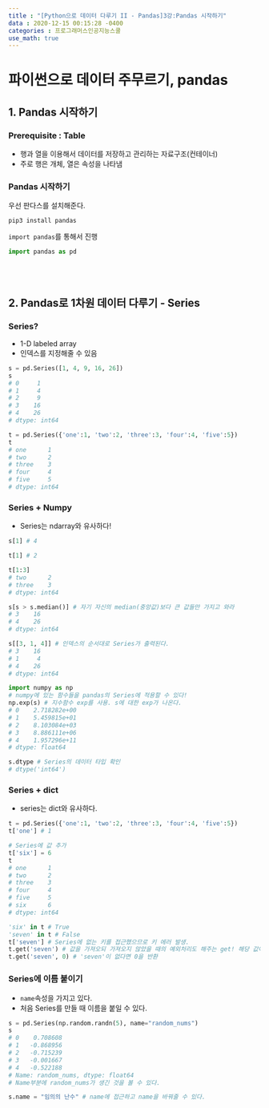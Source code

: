 ```yaml
---
title : "[Python으로 데이터 다루기 II - Pandas]3강:Pandas 시작하기"
data : 2020-12-15 00:15:28 -0400
categories : 프로그래머스인공지능스쿨
use_math: true
---
```

# 파이썬으로 데이터 주무르기, pandas
## 1. Pandas 시작하기
### Prerequisite : Table
- 행과 열을 이용해서 데이터를 저장하고 관리하는 자료구조(컨테이너)
- 주로 행은 개체, 열은 속성을 나타냄

### Pandas 시작하기
우선 판다스를 설치해준다.  
```
pip3 install pandas
```
`import pandas`를 통해서 진행
```python
import pandas as pd
```
<br>
<br>

## 2. Pandas로 1차원 데이터 다루기 - Series
### Series?
- 1-D labeled array
- 인덱스를 지정해줄 수 있음
```python
s = pd.Series([1, 4, 9, 16, 26])
s
# 0     1
# 1     4
# 2     9
# 3    16
# 4    26
# dtype: int64
```
```python
t = pd.Series({'one':1, 'two':2, 'three':3, 'four':4, 'five':5})
t
# one      1
# two      2
# three    3
# four     4
# five     5
# dtype: int64
```

### Series + Numpy
- Series는 ndarray와 유사하다!
```python
s[1] # 4

t[1] # 2

t[1:3] 
# two      2
# three    3
# dtype: int64

s[s > s.median()] # 자기 자신의 median(중앙값)보다 큰 값들만 가지고 와라
# 3    16
# 4    26
# dtype: int64

s[[3, 1, 4]] # 인덱스의 순서대로 Series가 출력된다.
# 3    16
# 1     4
# 4    26
# dtype: int64

import numpy as np
# numpy에 있는 함수들을 pandas의 Series에 적용할 수 있다!
np.exp(s) # 지수함수 exp를 사용. s에 대한 exp가 나온다.
# 0    2.718282e+00
# 1    5.459815e+01
# 2    8.103084e+03
# 3    8.886111e+06
# 4    1.957296e+11
# dtype: float64

s.dtype # Series의 데이터 타입 확인
# dtype('int64')
```

### Series + dict
- series는 dict와 유사하다.
```python
t = pd.Series({'one':1, 'two':2, 'three':3, 'four':4, 'five':5})
t['one'] # 1

# Series에 값 추가
t['six'] = 6
t
# one      1
# two      2
# three    3
# four     4
# five     5
# six      6
# dtype: int64

'six' in t # True
'seven' in t # False
t['seven'] # Series에 없는 키를 접근했으므로 키 에러 발생.
t.get('seven') # 값을 가져오되 가져오지 않았을 때의 예외처리도 해주는 get! 해당 값이 없으면 아무것도 반환하지 않는다.
t.get('seven', 0) # 'seven'이 없다면 0을 반환
```

### Series에 이름 붙이기
- `name`속성을 가지고 있다.
- 처음 Series를 만들 때 이름을 붙일 수 있다.
```python
s = pd.Series(np.random.randn(5), name="random_nums")
s
# 0    0.708608
# 1   -0.868956
# 2   -0.715239
# 3   -0.001667
# 4   -0.522188
# Name: random_nums, dtype: float64
# Name부분에 random_nums가 생긴 것을 볼 수 있다.

s.name = "임의의 난수" # name에 접근하고 name을 바꿔줄 수 있다. 
```